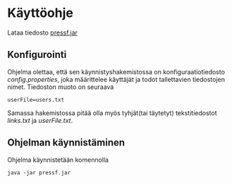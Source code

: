 # Käyttöohje

Lataa tiedosto [pressf.jar](https://github.com/akirataguchi115/ot-harjoitustyo/releases/download/viikko5/pressf.jar)

## Konfigurointi

Ohjelma olettaa, että sen käynnistyshakemistossa on konfiguraatiotiedosto _config.properties_, joka määrittelee käyttäjät ja todot tallettavien tiedostojen nimet. Tiedoston muoto on seuraava

```
userFile=users.txt
```
Samassa hakemistossa pitää olla myös tyhjät(tai täytetyt) tekstitiedostot _links.txt_ ja _userFile.txt_.
## Ohjelman käynnistäminen

Ohjelma käynnistetään komennolla 

```
java -jar pressf.jar
```

